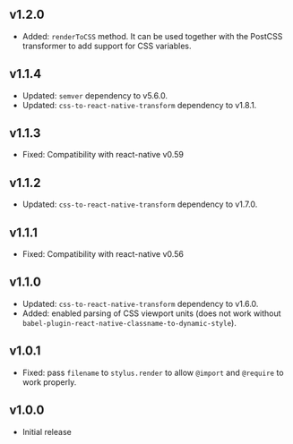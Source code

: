 ## v1.2.0

- Added: `renderToCSS` method. It can be used together with the PostCSS transformer to add support for CSS variables.

## v1.1.4

- Updated: `semver` dependency to v5.6.0.
- Updated: `css-to-react-native-transform` dependency to v1.8.1.

## v1.1.3

- Fixed: Compatibility with react-native v0.59

## v1.1.2

- Updated: `css-to-react-native-transform` dependency to v1.7.0.

## v1.1.1

- Fixed: Compatibility with react-native v0.56

## v1.1.0

- Updated: `css-to-react-native-transform` dependency to v1.6.0.
- Added: enabled parsing of CSS viewport units (does not work without `babel-plugin-react-native-classname-to-dynamic-style`).

## v1.0.1

- Fixed: pass `filename` to `stylus.render` to allow `@import` and `@require` to work properly.

## v1.0.0

- Initial release
